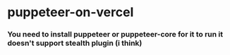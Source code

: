# puppeteer-on-vercel
### You need to install puppeteer or puppeteer-core for it to run it doesn't support stealth plugin (i think)
